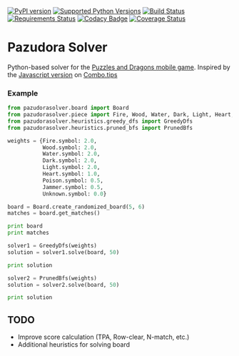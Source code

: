 [![PyPI version](https://badge.fury.io/py/pazudorasolver.svg)](https://badge.fury.io/py/pazudorasolver)
[![Supported Python Versions](https://img.shields.io/pypi/pyversions/pazudorasolver.svg)](https://pypi.python.org/pypi/pazudorasolver/)
[![Build Status](https://travis-ci.org/ethanlu/pazudora-solver.svg?branch=master)](https://travis-ci.org/ethanlu/pazudora-solver)
[![Requirements Status](https://requires.io/github/ethanlu/pazudora-solver/requirements.svg?branch=master)](https://requires.io/github/ethanlu/pazudora-solver/requirements/?branch=master)
[![Codacy Badge](https://api.codacy.com/project/badge/grade/78cdfdafa28f4475a3dea086c3dd006d)](https://www.codacy.com/app/ethanoks/pazudora-solver)
[![Coverage Status](https://coveralls.io/repos/github/ethanlu/pazudora-solver/badge.svg?branch=master)](https://coveralls.io/github/ethanlu/pazudora-solver?branch=master)

Pazudora Solver
=====

Python-based solver for the [Puzzles and Dragons mobile game](http://www.gunghoonline.com/games/puzzle-dragons/).
Inspired by the [Javascript version](https://github.com/alexknutson/Combo.Tips) on [Combo.tips](http://combo.tips/)

### Example
```python
from pazudorasolver.board import Board
from pazudorasolver.piece import Fire, Wood, Water, Dark, Light, Heart, Poison, Jammer, Unknown
from pazudorasolver.heuristics.greedy_dfs import GreedyDfs
from pazudorasolver.heuristics.pruned_bfs import PrunedBfs

weights = {Fire.symbol: 2.0,
           Wood.symbol: 2.0,
           Water.symbol: 2.0,
           Dark.symbol: 2.0,
           Light.symbol: 2.0,
           Heart.symbol: 1.0,
           Poison.symbol: 0.5,
           Jammer.symbol: 0.5,
           Unknown.symbol: 0.0}

board = Board.create_randomized_board(5, 6)
matches = board.get_matches()

print board
print matches

solver1 = GreedyDfs(weights)
solution = solver1.solve(board, 50)

print solution

solver2 = PrunedBfs(weights)
solution = solver2.solve(board, 50)

print solution
```

## TODO
- Improve score calculation (TPA, Row-clear, N-match, etc.)
- Additional heuristics for solving board